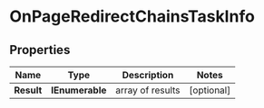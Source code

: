 # OnPageRedirectChainsTaskInfo


## Properties

| Name | Type | Description | Notes |
|------------ | ------------- | ------------- | -------------|
**Result** | **IEnumerable<OnPageRedirectChainsResultInfo>** | array of results |[optional]|